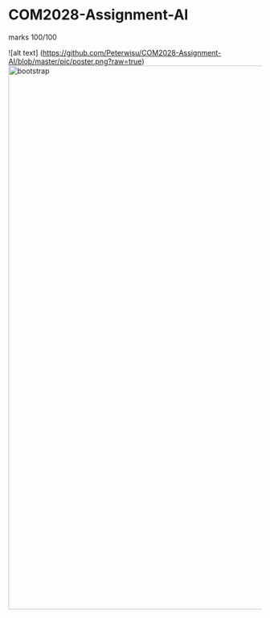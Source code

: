 # COM2028-Assignment-AI

marks 100/100

![alt text] (https://github.com/Peterwisu/COM2028-Assignment-AI/blob/master/pic/poster.png?raw=true)
<img src="https://github.com/Peterwisu/COM2028-Assignment-AI/blob/master/pic/poster.png" alt="bootstrap" height="1080" width="1920"/>
